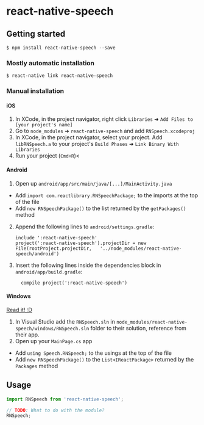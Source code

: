 
# react-native-speech

## Getting started

`$ npm install react-native-speech --save`

### Mostly automatic installation

`$ react-native link react-native-speech`

### Manual installation


#### iOS

1. In XCode, in the project navigator, right click `Libraries` ➜ `Add Files to [your project's name]`
2. Go to `node_modules` ➜ `react-native-speech` and add `RNSpeech.xcodeproj`
3. In XCode, in the project navigator, select your project. Add `libRNSpeech.a` to your project's `Build Phases` ➜ `Link Binary With Libraries`
4. Run your project (`Cmd+R`)<

#### Android

1. Open up `android/app/src/main/java/[...]/MainActivity.java`
  - Add `import com.reactlibrary.RNSpeechPackage;` to the imports at the top of the file
  - Add `new RNSpeechPackage()` to the list returned by the `getPackages()` method
2. Append the following lines to `android/settings.gradle`:
  	```
  	include ':react-native-speech'
  	project(':react-native-speech').projectDir = new File(rootProject.projectDir, 	'../node_modules/react-native-speech/android')
  	```
3. Insert the following lines inside the dependencies block in `android/app/build.gradle`:
  	```
      compile project(':react-native-speech')
  	```

#### Windows
[Read it! :D](https://github.com/ReactWindows/react-native)

1. In Visual Studio add the `RNSpeech.sln` in `node_modules/react-native-speech/windows/RNSpeech.sln` folder to their solution, reference from their app.
2. Open up your `MainPage.cs` app
  - Add `using Speech.RNSpeech;` to the usings at the top of the file
  - Add `new RNSpeechPackage()` to the `List<IReactPackage>` returned by the `Packages` method


## Usage
```javascript
import RNSpeech from 'react-native-speech';

// TODO: What to do with the module?
RNSpeech;
```
  